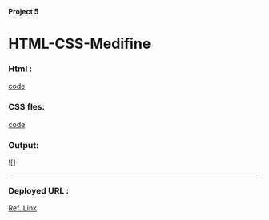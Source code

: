 **Project 5**
# HTML-CSS-Medifine

### Html :
[code](./index.html)

### CSS fles:
[code](./style.css)

### Output:
![]

---

### Deployed URL :
[Ref. Link]()